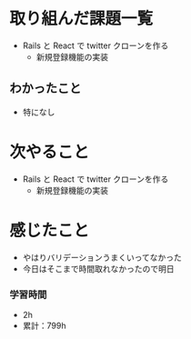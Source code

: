 # 取り組んだ課題一覧

- Rails と React で twitter クローンを作る
  - 新規登録機能の実装

## わかったこと

- 特になし

# 次やること

- Rails と React で twitter クローンを作る
  - 新規登録機能の実装

# 感じたこと

- やはりバリデーションうまくいってなかった
- 今日はそこまで時間取れなかったので明日

### 学習時間

- 2h
- 累計：799h
